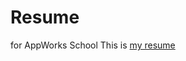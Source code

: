 # Resume
for AppWorks School
This is [my resume](https://siouyu.github.io/Resume/0.%20%E8%87%AA%E4%BB%8B) 
